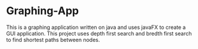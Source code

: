 # Graphing-App
This is a graphing application written on java and uses javaFX to create a GUI application. This project uses depth first search and bredth first search to find shortest paths between nodes.
